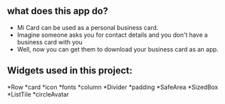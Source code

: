 ## what does this app do?

* Mi Card can be used as a personal business card. 
* Imagine someone asks you for contact details and you don't have a business card with you 
* Well, now you can get them to download your business card as an app.




## Widgets used in this project:

*Row
*card
*icon
*fonts
*column
*Divider
*padding
*SafeArea
*SizedBox
*ListTile
*circleAvatar
